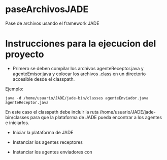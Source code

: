 paseArchivosJADE
================

Pase de archivos usando el framework JADE

Instrucciones para la ejecucion del proyecto
============================================

*    Primero se deben compilar los archivos agenteReceptor.java y 
agenteEmisor.java y colocar los archivos .class en un directorio
accesible desde el classpath. 

Ejemplo:

    java -d /home/usuario/JADE/jade-bin/classes agenteEnviador.java agenteReceptor.java

En este caso el classpath debe incluir la ruta /home/usuario/JADE/jade-bin/classes
para que la plataforma de JADE pueda encontrar a los agentes e iniciarlos. 

*    Iniciar la plataforma de JADE
 

*    Instanciar los agentes receptores 

*    Instanciar los agentes enviadores con 
